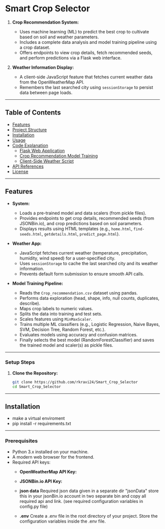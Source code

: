 # Smart Crop Selector 


1. **Crop Recommendation System:**  
   - Uses machine learning (ML) to predict the best crop to cultivate based on soil and weather parameters.
   - Includes a complete data analysis and model training pipeline using a crop dataset.
   - Offers endpoints to view crop details, fetch recommended seeds, and perform predictions via a Flask web interface.

2. **Weather Information Display:**  
   - A client-side JavaScript feature that fetches current weather data from the OpenWeatherMap API.
   - Remembers the last searched city using `sessionStorage` to persist data between page loads.

---

## Table of Contents
- [Features](#features)
- [Project Structure](#project-structure)
- [Installation](#installation)
- [Usage](#usage)
- [Code Explanation](#code-explanation)
  - [Flask Web Application](#flask-web-application)
  - [Crop Recommendation Model Training](#crop-recommendation-model-training)
  - [Client-Side Weather Script](#client-side-weather-script)
- [API References](#api-references)
- [License](#license)

---

## Features
- **System:**  
  - Loads a pre-trained model and data scalers (from pickle files).
  - Provides endpoints to get crop details, recommended seeds (from JSONBin.io), and crop predictions based on soil parameters.
  - Displays results using HTML templates (e.g., `home.html`, `find-seeds.html`, `getdetails.html`, `predict_page.html`).

- **Weather App:**  
  - JavaScript fetches current weather (temperature, precipitation, humidity, wind speed) for a user-specified city.
  - Uses `sessionStorage` to cache the last searched city and its weather information.
  - Prevents default form submission to ensure smooth API calls.

- **Model Training Pipeline:**  
  - Reads the `Crop_recommendation.csv` dataset using pandas.
  - Performs data exploration (head, shape, info, null counts, duplicates, describe).
  - Maps crop labels to numeric values.
  - Splits the data into training and test sets.
  - Scales features using `MinMaxScaler`.
  - Trains multiple ML classifiers (e.g., Logistic Regression, Naive Bayes, SVM, Decision Tree, Random Forest, etc.).
  - Evaluates models using accuracy and confusion matrices.
  - Finally selects the best model (RandomForestClassifier) and saves the trained model and scaler(s) as pickle files.

---

### Setup Steps
1. **Clone the Repository:**
   ```bash
   git clone https://github.com/rkravi24/Smart_Crop_Selector
   cd Smart_Crop_Selector

---

## Installation
- make a virtual enviroment
- pip install -r requirements.txt

---

### Prerequisites
- Python 3.x installed on your machine.
- A modern web browser for the frontend.
- Required API keys:
  - **OpenWeatherMap API Key:**
  - **JSONBin.io API Key:**
  

  - **json data** Required json data given in a separate dir "jsonData" store this in your jsonBin.io
    account in two separate bin and copy all required api and link. (see required configuration variables in config.py file)

  - **.env** Create a .env file in the root directory of your project. Store the     
    configuration variables inside the .env file.

